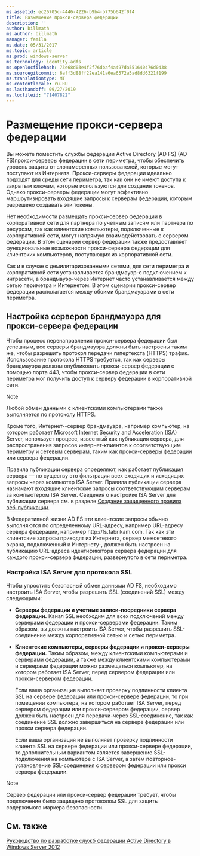 ```yaml
---
ms.assetid: ec26705c-4446-4226-b9b4-b775b642f0f4
title: Размещение прокси-сервера федерации
description: ''
author: billmath
ms.author: billmath
manager: femila
ms.date: 05/31/2017
ms.topic: article
ms.prod: windows-server
ms.technology: identity-adfs
ms.openlocfilehash: 73e68d03e4f2f76dbaf4a497da551640476d0438
ms.sourcegitcommit: 6aff3d88ff22ea141a6ea6572a5ad8dd6321f199
ms.translationtype: MT
ms.contentlocale: ru-RU
ms.lasthandoff: 09/27/2019
ms.locfileid: "71407822"
---
```

# <a name="where-to-place-a-federation-server-proxy"></a>Размещение прокси-сервера федерации

Вы можете поместить службы федерации Active Directory (AD FS) \(AD FS\)прокси-серверы федерации в сети периметра, чтобы обеспечить уровень защиты от злонамеренных пользователей, которые могут поступают из Интернета. Прокси-серверы федерации идеально подходят для среды сети периметра, так как они не имеют доступа к закрытым ключам, которые используются для создания токенов. Однако прокси-серверы федерации могут эффективно маршрутизировать входящие запросы к серверам федерации, которым разрешено создавать эти токены.  
  
Нет необходимости размещать прокси-сервер федерации в корпоративной сети для партнера по учетным записям или партнера по ресурсам, так как клиентские компьютеры, подключенные к корпоративной сети, могут напрямую взаимодействовать с сервером федерации. В этом сценарии сервер федерации также предоставляет функциональные возможности прокси-сервера федерации для клиентских компьютеров, поступающих из корпоративной сети.  
  
Как и в случае с демилитаризованными сетями, для сети периметра и корпоративной сети устанавливается брандмауэр\-с подключением к интрасети, а брандмауэр\-через Интернет часто устанавливается между сетью периметра и Интернетом. В этом сценарии прокси-сервер федерации располагается между обоими брандмауэрами в сети периметра.  
  
## <a name="configuring-your-firewall-servers-for-a-federation-server-proxy"></a>Настройка серверов брандмауэра для прокси-сервера федерации  
Чтобы процесс перенаправления прокси-сервера федерации был успешным, все серверы брандмауэра должны быть настроены таким же, чтобы разрешить протокол передачи гипертекста \(HTTPS\) трафик. Использование протокола HTTPS требуется, так как серверы брандмауэра должны опубликовать прокси-сервер федерации с помощью порта 443, чтобы прокси-сервер федерации в сети периметра мог получить доступ к серверу федерации в корпоративной сети.  
  
> [!NOTE]  
> Любой обмен данными с клиентскими компьютерами также выполняется по протоколу HTTPS.  
  
Кроме того, Интернет-\-сервер брандмауэра, например компьютер, на котором работает Microsoft Internet Security and Acceleration \(ISA\) Server, использует процесс, известный как публикация сервера, для распространения запросов интернет-клиентов к соответствующим периметру и сетевым серверам, таким как прокси-серверы федерации или сервера федерации.  
  
Правила публикации сервера определяют, как работает публикация сервера — по существу это фильтрация всех входящих и исходящих запросы через компьютер ISA Server. Правила публикации сервера назначают входящие клиентские запросы соответствующим серверам за компьютером ISA Server. Сведения о настройке ISA Server для публикации сервера см. в разделе [Создание защищенного правила веб-публикации](https://go.microsoft.com/fwlink/?LinkId=75182).  
  
В Федеративной жизни AD FS эти клиентские запросы обычно выполняются по определенному URL-адресу, например URL-адресу сервера федерации, например http:\//fs.fabrikam.com. Так как эти клиентские запросы приходят из Интернета, сервер межсетевого экрана, подключенный к Интернету\-, должен быть настроен на публикацию URL-адреса идентификатора сервера федерации для каждого прокси-сервера федерации, развернутого в сети периметра.  
  
### <a name="configuring-isa-server-to-allow-ssl"></a>Настройка ISA Server для протокола SSL  
Чтобы упростить безопасный обмен данными AD FS, необходимо настроить ISA Server, чтобы разрешить SSL \(соединений SSL\) между следующими:  
  
-   **Серверы федерации и учетные записи-посредники сервера федерации.** Канал SSL необходим для всех подключений между серверами федерации и прокси-серверами федерации. Таким образом, вы должны настроить ISA Server, чтобы разрешить SSL-соединение между корпоративной сетью и сетью периметра.  
  
-   **Клиентские компьютеры, серверы федерации и прокси-серверы федерации.** Таким образом, между клиентскими компьютерами и серверами федерации, а также между клиентскими компьютерами и серверами федерации можно размещаться компьютер, на котором работает ISA Server, перед сервером федерации или прокси-сервером федерации.  
  
    Если ваша организация выполняет проверку подлинности клиента SSL на сервере федерации или прокси-сервере федерации, то при помещении компьютера, на котором работает ISA Server, перед сервером федерации или прокси-сервером федерации, сервер должен быть настроен для передачи\-через SSL-соединение, так как соединение SSL должно завершиться на сервере федерации или прокси сервера федерации.  
  
    Если ваша организация не выполняет проверку подлинности клиента SSL на сервере федерации или прокси-сервере федерации, то дополнительным вариантом является завершение SSL-подключения на компьютере с ISA Server, а затем повторное\-установление SSL-соединения с сервером федерации или прокси сервера федерации.  
  
> [!NOTE]  
> Сервер федерации или прокси-сервер федерации требует, чтобы подключение было защищено протоколом SSL для защиты содержимого маркера безопасности.  
  
## <a name="see-also"></a>См. также
[Руководство по разработке служб федерации Active Directory в Windows Server 2012](AD-FS-Design-Guide-in-Windows-Server-2012.md)
